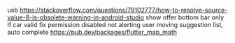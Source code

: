 usb
https://stackoverflow.com/questions/79102777/how-to-resolve-source-value-8-is-obsolete-warning-in-android-studio
show offer bottom bar only if car valid
fix permission disabled not alerting user
moving suggestion list, auto complete
https://pub.dev/packages/flutter_map_math
